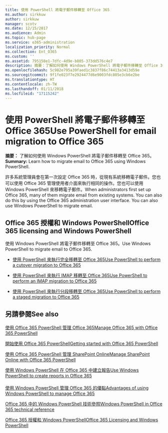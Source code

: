 ```yaml
---
title: 使用 PowerShell 將電子郵件移轉至 Office 365
ms.author: sirkkuw
author: sirkkuw
manager: scotv
ms.date: 12/15/2017
ms.audience: Admin
ms.topic: hub-page
ms.service: o365-administration
localization_priority: Normal
ms.collection: Ent_O365
ms.custom: ''
ms.assetid: 795158e1-7dfc-4d9e-b805-373dd576c4e7
description: 摘要：了解如何使用 Windows PowerShell 將電子郵件移轉至 Office 365。
ms.openlocfilehash: 5c982e795a39faed1c3837f86c74413a3413d59e
ms.sourcegitcommit: 9f1fe023f7e2924477d6e9003fdc805e3cb6e2be
ms.translationtype: HT
ms.contentlocale: zh-TW
ms.lasthandoff: 01/11/2018
ms.locfileid: "17115242"
---
```

# <a name="use-powershell-for-email-migration-to-office-365"></a><span data-ttu-id="cff31-103">使用 PowerShell 將電子郵件移轉至 Office 365</span><span class="sxs-lookup"><span data-stu-id="cff31-103">Use PowerShell for email migration to Office 365</span></span>

 <span data-ttu-id="cff31-104">**摘要：** 了解如何使用 Windows PowerShell 將電子郵件移轉至 Office 365。</span><span class="sxs-lookup"><span data-stu-id="cff31-104">**Summary:** Learn how to migrate email to Office 365 using Windows PowerShell.</span></span>
  
<span data-ttu-id="cff31-p101">許多系統管理員會在第一次設定 Office 365 時，從現有系統移轉電子郵件。您也可以使用 Office 365 管理使用者介面來執行相同的操作。您也可以使用 Windows PowerShell 來移轉電子郵件。</span><span class="sxs-lookup"><span data-stu-id="cff31-p101">When administrators first set up Office 365, many of them migrate email from existing systems. You can also do this by using the Office 365 administration user interface. You can also use Windows PowerShell to migrate email.</span></span>
  
## <a name="office-365-licensing-and-windows-powershell"></a><span data-ttu-id="cff31-108">Office 365 授權和 Windows PowerShell</span><span class="sxs-lookup"><span data-stu-id="cff31-108">Office 365 licensing and Windows PowerShell</span></span>

<span data-ttu-id="cff31-109">使用 Windows PowerShell 將電子郵件移轉至 Office 365。</span><span class="sxs-lookup"><span data-stu-id="cff31-109">Use Windows PowerShell to migrate email to Office 365.</span></span> 
  
- [<span data-ttu-id="cff31-110">使用 PowerShell 來執行完全移轉至 Office 365</span><span class="sxs-lookup"><span data-stu-id="cff31-110">Use PowerShell to perform a cutover migration to Office 365</span></span>](use-powershell-to-perform-a-cutover-migration-to-office-365.md)
    
- [<span data-ttu-id="cff31-111">使用 PowerShell 來執行 IMAP 移轉至 Office 365</span><span class="sxs-lookup"><span data-stu-id="cff31-111">Use PowerShell to perform an IMAP migration to Office 365</span></span>](use-powershell-to-perform-an-imap-migration-to-office-365.md)
    
- [<span data-ttu-id="cff31-112">使用 PowerShell 來執行分段移轉至 Office 365</span><span class="sxs-lookup"><span data-stu-id="cff31-112">Use PowerShell to perform a staged migration to Office 365</span></span>](use-powershell-to-perform-a-staged-migration-to-office-365.md)
    
## <a name="see-also"></a><span data-ttu-id="cff31-113">另請參閱</span><span class="sxs-lookup"><span data-stu-id="cff31-113">See also</span></span>

#### 

[<span data-ttu-id="cff31-114">使用 Office 365 PowerShell 管理 Office 365</span><span class="sxs-lookup"><span data-stu-id="cff31-114">Manage Office 365 with Office 365 PowerShell</span></span>](manage-office-365-with-office-365-powershell.md)
  
[<span data-ttu-id="cff31-115">開始使用 Office 365 PowerShell</span><span class="sxs-lookup"><span data-stu-id="cff31-115">Getting started with Office 365 PowerShell</span></span>](getting-started-with-office-365-powershell.md)
  
[<span data-ttu-id="cff31-116">使用 Office 365 PowerShell 管理 SharePoint Online</span><span class="sxs-lookup"><span data-stu-id="cff31-116">Manage SharePoint Online with Office 365 PowerShell</span></span>](manage-sharepoint-online-with-office-365-powershell.md)
  
[<span data-ttu-id="cff31-117">使用 Windows PowerShell 在 Office 365 中建立報告</span><span class="sxs-lookup"><span data-stu-id="cff31-117">Use Windows PowerShell to create reports in Office 365</span></span>](use-windows-powershell-to-create-reports-in-office-365.md)
#### 

[<span data-ttu-id="cff31-118">使用 Windows PowerShell 管理 Office 365 的優點</span><span class="sxs-lookup"><span data-stu-id="cff31-118">Advantages of using Windows PowerShell to manage Office 365</span></span>](http://technet.microsoft.com/library/15144a50-453e-4cd5-befd-bc6736697967.aspx)
  
[<span data-ttu-id="cff31-119">Office 365 中的 Windows PowerShell 技術參照</span><span class="sxs-lookup"><span data-stu-id="cff31-119">Windows PowerShell in Office 365 technical reference</span></span>](http://technet.microsoft.com/library/10d5c66a-7579-4319-aaa5-7a5e21d49cea.aspx)
  
[<span data-ttu-id="cff31-120">Office 365 授權和 Windows PowerShell</span><span class="sxs-lookup"><span data-stu-id="cff31-120">Office 365 Licensing and Windows PowerShell</span></span>](http://technet.microsoft.com/library/6ca0e430-f7ba-4184-becf-14c6c5c8dde5.aspx)


